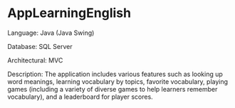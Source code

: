 # AppLearningEnglish
Language: Java (Java Swing)

Database: SQL Server

Architectural: MVC

Description: The application includes various features such as looking up word meanings, learning vocabulary by topics, favorite vocabulary, playing games (including a variety of diverse games to help learners remember vocabulary), and a leaderboard for player scores.
